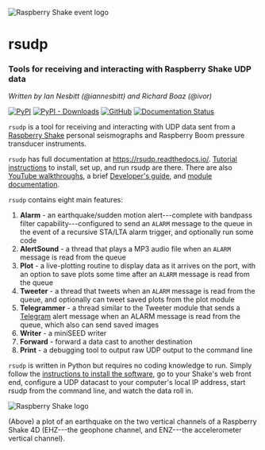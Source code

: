 ![Raspberry Shake event logo](https://raw.githubusercontent.com/raspishake/rsudp/master/docs/_static/logo.png)
# rsudp
### Tools for receiving and interacting with Raspberry Shake UDP data
*Written by Ian Nesbitt (@iannesbitt) and Richard Boaz (@ivor)*

[![PyPI](https://img.shields.io/pypi/v/rsudp)](https://pypi.org/project/rsudp/)
[![PyPI - Downloads](https://img.shields.io/pypi/dm/rsudp)](https://pypi.org/project/rsudp/)
[![GitHub](https://img.shields.io/github/license/raspishake/rsudp)](https://github.com/raspishake/rsudp/blob/master/LICENSE)
[![Documentation Status](https://readthedocs.org/projects/rsudp/badge/?version=latest)](https://rsudp.readthedocs.io/en/latest/?badge=latest)

`rsudp` is a tool for receiving and interacting with UDP data sent from a [Raspberry Shake](https://raspberryshake.org) personal seismographs and Raspberry Boom pressure transducer instruments.

`rsudp` has full documentation at https://rsudp.readthedocs.io/. [Tutorial instructions](https://rsudp.readthedocs.io/en/latest/index.html#tutorial) to install, set up, and run rsudp are there. There are also [YouTube walkthroughs](https://rsudp.readthedocs.io/en/latest/youtube.html), a brief [Developer's guide](https://rsudp.readthedocs.io/en/latest/theory.html), and [module documentation](https://rsudp.readthedocs.io/en/latest/index.html#code-documentation).

`rsudp` contains eight main features:
1. **Alarm** - an earthquake/sudden motion alert---complete with bandpass filter capability---configured to send an `ALARM` message to the queue in the event of a recursive STA/LTA alarm trigger, and optionally run some code
2. **AlertSound** - a thread that plays a MP3 audio file when an `ALARM` message is read from the queue
3. **Plot** - a live-plotting routine to display data as it arrives on the port, with an option to save plots some time after an `ALARM` message is read from the queue
4. **Tweeter** - a thread that tweets when an `ALARM` message is read from the queue, and optionally can tweet saved plots from the plot module
5. **Telegrammer** - a thread similar to the Tweeter module that sends a [Telegram](https://telegram.org) alert message when an ALARM message is read from the queue, which also can send saved images
6. **Writer** - a miniSEED writer
7. **Forward** - forward a data cast to another destination
8. **Print** - a debugging tool to output raw UDP output to the command line

`rsudp` is written in Python but requires no coding knowledge to run. Simply follow the [instructions to install the software](https://rsudp.readthedocs.io/en/latest/installing.html), go to your Shake's web front end, configure a UDP datacast to your computer's local IP address, start rsudp from the command line, and watch the data roll in.

![Raspberry Shake logo](https://raw.githubusercontent.com/raspishake/rsudp/master/docs/_static/4d-event.png)

(Above) a plot of an earthquake on the two vertical channels of a Raspberry Shake 4D (EHZ---the geophone channel, and ENZ---the accelerometer vertical channel).